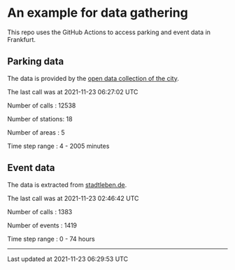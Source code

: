 # An example for data gathering

This repo uses the GitHub Actions to access parking and event data in Frankfurt.

## Parking data
The data is provided by the [open data collection of the city](https://www.offenedaten.frankfurt.de/).

The last call was at 2021-11-23 06:27:02 UTC

Number of calls   : 12538

Number of stations:    18

Number of areas   :     5

Time step range   :     4 -  2005 minutes


## Event data
The data is extracted from [stadtleben.de](https://stadtleben.de/frankfurt/).

The last call was at 2021-11-23 02:46:42 UTC

Number of calls   : 1383

Number of events  : 1419

Time step range   :    0 -   74 hours


----

Last updated at 2021-11-23 06:29:53 UTC
